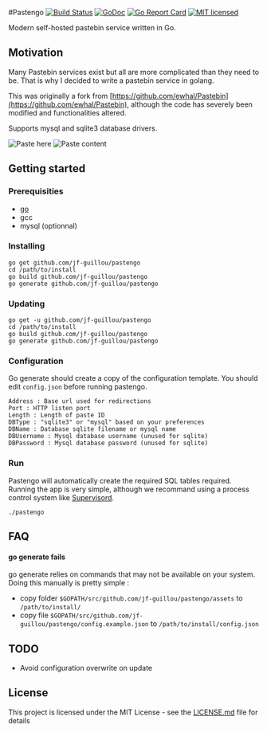 #Pastengo
[![Build Status](https://travis-ci.org/jf-guillou/pastengo.svg?branch=master)](https://travis-ci.org/jf-guillou/pastengo) [![GoDoc](https://godoc.org/github.com/jf-guillou/pastengo?status.svg)](https://godoc.org/github.com/jf-guillou/pastengo) [![Go Report Card](https://goreportcard.com/badge/github.com/jf-guillou/pastengo)](https://goreportcard.com/report/github.com/jf-guillou/pastengo) [![MIT
licensed](https://img.shields.io/badge/license-MIT-blue.svg)](https://raw.githubusercontent.com/jf-guillou/pastengo/master/LICENSE.md)

Modern self-hosted pastebin service written in Go.

## Motivation
Many Pastebin services exist but all are more complicated than they need to be.
That is why I decided to write a pastebin service in golang.

This was originally a fork from [https://github.com/ewhal/Pastebin](https://github.com/ewhal/Pastebin), 
although the code has severely been modified and functionalities altered.

Supports mysql and sqlite3 database drivers.

![Paste here](https://img.thetabx.net/ZpeZn.jpg)
![Paste content](https://img.thetabx.net/xi3sy.jpg)

## Getting started
### Prerequisities
* [go](https://golang.org/doc/install)
* gcc
* mysql (optionnal)

### Installing

```
go get github.com/jf-guillou/pastengo
cd /path/to/install
go build github.com/jf-guillou/pastengo
go generate github.com/jf-guillou/pastengo
```

### Updating
```
go get -u github.com/jf-guillou/pastengo
cd /path/to/install
go build github.com/jf-guillou/pastengo
go generate github.com/jf-guillou/pastengo
```

### Configuration
Go generate should create a copy of the configuration template.
You should edit ```config.json``` before running pastengo.
```
Address : Base url used for redirections
Port : HTTP listen port
Length : Length of paste ID
DBType : "sqlite3" or "mysql" based on your preferences
DBName : Database sqlite filename or mysql name 
DBUsername : Mysql database username (unused for sqlite)
DBPassword : Mysql database password (unused for sqlite)
```

### Run
Pastengo will automatically create the required SQL tables required.
Running the app is very simple, although we recommand using a process control system like [Supervisord](http://supervisord.org/).
```
./pastengo
```

## FAQ

#### go generate fails
go generate relies on commands that may not be available on your system.
Doing this manually is pretty simple :
* copy folder ```$GOPATH/src/github.com/jf-guillou/pastengo/assets``` to ```/path/to/install/```
* copy file ```$GOPATH/src/github.com/jf-guillou/pastengo/config.example.json``` to ```/path/to/install/config.json```

## TODO

* Avoid configuration overwrite on update

## License

This project is licensed under the MIT License - see the [LICENSE.md](LICENSE.md) file for details


